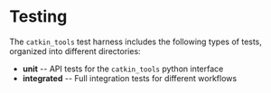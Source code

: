 Testing
=======

The `catkin_tools` test harness includes the following
types of tests, organized into different directories:

* **unit** -- API tests for the `catkin_tools` python interface
* **integrated** -- Full integration tests for different workflows

